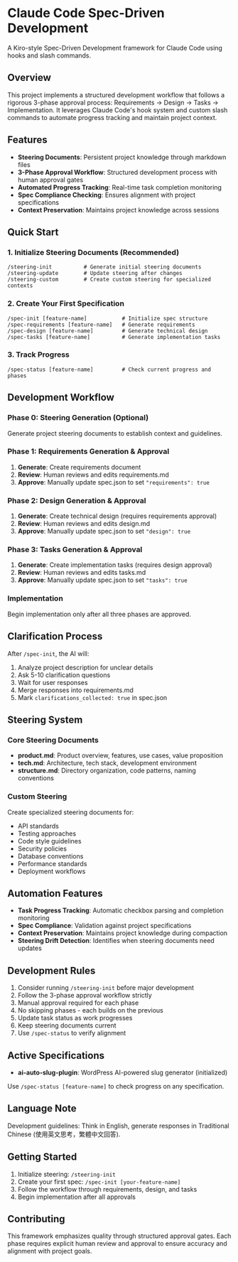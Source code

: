 # Claude Code Spec-Driven Development

A Kiro-style Spec-Driven Development framework for Claude Code using hooks and slash commands.

## Overview

This project implements a structured development workflow that follows a rigorous 3-phase approval process: Requirements → Design → Tasks → Implementation. It leverages Claude Code's hook system and custom slash commands to automate progress tracking and maintain project context.

## Features

- **Steering Documents**: Persistent project knowledge through markdown files
- **3-Phase Approval Workflow**: Structured development process with human approval gates
- **Automated Progress Tracking**: Real-time task completion monitoring
- **Spec Compliance Checking**: Ensures alignment with project specifications
- **Context Preservation**: Maintains project knowledge across sessions

## Quick Start

### 1. Initialize Steering Documents (Recommended)
```
/steering-init          # Generate initial steering documents
/steering-update        # Update steering after changes
/steering-custom        # Create custom steering for specialized contexts
```

### 2. Create Your First Specification
```
/spec-init [feature-name]           # Initialize spec structure
/spec-requirements [feature-name]   # Generate requirements
/spec-design [feature-name]         # Generate technical design
/spec-tasks [feature-name]          # Generate implementation tasks
```

### 3. Track Progress
```
/spec-status [feature-name]         # Check current progress and phases
```

## Development Workflow

### Phase 0: Steering Generation (Optional)
Generate project steering documents to establish context and guidelines.

### Phase 1: Requirements Generation & Approval
1. **Generate**: Create requirements document
2. **Review**: Human reviews and edits requirements.md
3. **Approve**: Manually update spec.json to set `"requirements": true`

### Phase 2: Design Generation & Approval
1. **Generate**: Create technical design (requires requirements approval)
2. **Review**: Human reviews and edits design.md
3. **Approve**: Manually update spec.json to set `"design": true`

### Phase 3: Tasks Generation & Approval
1. **Generate**: Create implementation tasks (requires design approval)
2. **Review**: Human reviews and edits tasks.md
3. **Approve**: Manually update spec.json to set `"tasks": true`

### Implementation
Begin implementation only after all three phases are approved.

## Clarification Process

After `/spec-init`, the AI will:
1. Analyze project description for unclear details
2. Ask 5-10 clarification questions
3. Wait for user responses
4. Merge responses into requirements.md
5. Mark `clarifications_collected: true` in spec.json

## Steering System

### Core Steering Documents
- **product.md**: Product overview, features, use cases, value proposition
- **tech.md**: Architecture, tech stack, development environment
- **structure.md**: Directory organization, code patterns, naming conventions

### Custom Steering
Create specialized steering documents for:
- API standards
- Testing approaches
- Code style guidelines
- Security policies
- Database conventions
- Performance standards
- Deployment workflows

## Automation Features

- **Task Progress Tracking**: Automatic checkbox parsing and completion monitoring
- **Spec Compliance**: Validation against project specifications
- **Context Preservation**: Maintains project knowledge during compaction
- **Steering Drift Detection**: Identifies when steering documents need updates

## Development Rules

1. Consider running `/steering-init` before major development
2. Follow the 3-phase approval workflow strictly
3. Manual approval required for each phase
4. No skipping phases - each builds on the previous
5. Update task status as work progresses
6. Keep steering documents current
7. Use `/spec-status` to verify alignment

## Active Specifications

- **ai-auto-slug-plugin**: WordPress AI-powered slug generator (initialized)

Use `/spec-status [feature-name]` to check progress on any specification.

## Language Note

Development guidelines: Think in English, generate responses in Traditional Chinese (使用英文思考，繁體中文回答).

## Getting Started

1. Initialize steering: `/steering-init`
2. Create your first spec: `/spec-init [your-feature-name]`
3. Follow the workflow through requirements, design, and tasks
4. Begin implementation after all approvals

## Contributing

This framework emphasizes quality through structured approval gates. Each phase requires explicit human review and approval to ensure accuracy and alignment with project goals.